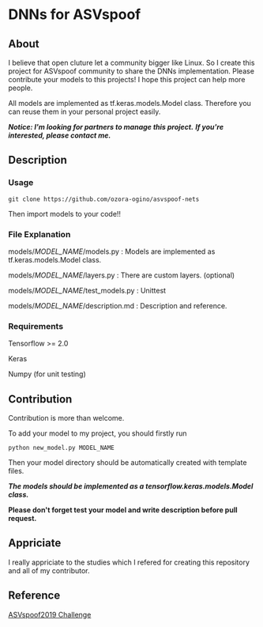 # DNNs for ASVspoof
## About 
I believe that open cluture let a community bigger like Linux.
So I create this project for ASVspoof community to share the DNNs implementation.
Please contribute your models to this projects!
I hope this project can help more people.

All models are implemented as tf.keras.models.Model class.
Therefore you can reuse them in your personal project easily.

***Notice: I'm looking for partners to manage this project.*** 
***If you're interested, please contact me.***

## Description
### Usage

```git clone https://github.com/ozora-ogino/asvspoof-nets```

Then import models to your code!!


### File Explanation

models/*MODEL_NAME*/models.py : Models are implemented as tf.keras.models.Model class.

models/*MODEL_NAME*/layers.py : There are custom layers. (optional)

models/*MODEL_NAME*/test_models.py : Unittest

models/*MODEL_NAME*/description.md : Description and reference.

### Requirements

Tensorflow >= 2.0

Keras

Numpy (for unit testing)

## Contribution
Contribution is more than welcome.

To add your model to my project, you should firstly run 

```python new_model.py MODEL_NAME``` 

Then your model directory should be automatically created with template files.

***The models should be implemented as a tensorflow.keras.models.Model class.***

**Please don't forget test your model and write description before pull request.**


## Appriciate 
I really appriciate to the studies which I refered for creating this repository and all of my contributor.


## Reference
[ASVspoof2019 Challenge](https://www.asvspoof.org)
